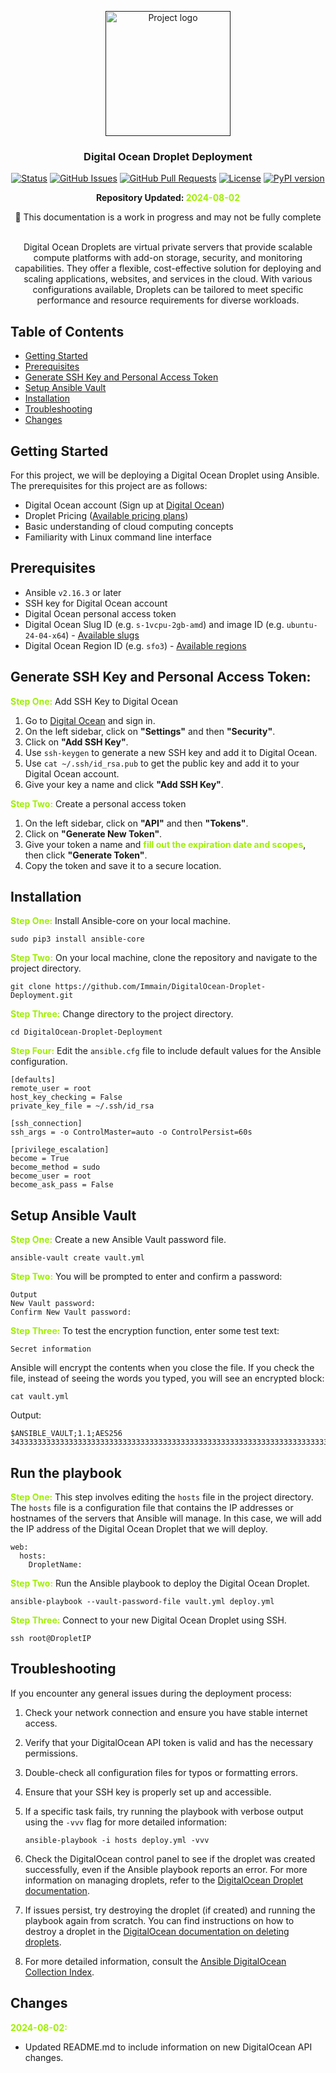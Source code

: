 <p align="center">
  <a href="" rel="noopener">
 <img width=200px height=200px src="https://seeklogo.com/images/D/digital-ocean-logo-7B970FE624-seeklogo.com.png" alt="Project logo"></a>
</p>

<h3 align="center">Digital Ocean Droplet Deployment</h3>

<div align="center">

[![Status](https://img.shields.io/badge/status-active-success.svg)]()
[![GitHub Issues](https://img.shields.io/github/issues/Immain/DigitalOcean-Droplet-Deployment.svg)](https://github.com/Immain/DigitalOcean-Droplet-Deployment/issues)
[![GitHub Pull Requests](https://img.shields.io/github/issues-pr/Immain/DigitalOcean-Droplet-Deployment.svg)](https://github.com/Immain/DigitalOcean-Droplet-Deployment/pulls)
[![License](https://img.shields.io/badge/license-MIT-blue.svg)](/LICENSE)
[![PyPI version](https://img.shields.io/pypi/v/ansible-core.svg)](https://pypi.org/project/ansible-core)

</div>

<b><p align="center">Repository Updated: <span style="color: #9FEF00;">2024-08-02</span></p></b>
<p align="center">🚧 This documentation is a work in progress and may not be fully complete</p>

<p align="center">
    <br> 
    Digital Ocean Droplets are virtual private servers that provide scalable compute platforms with add-on storage, security, and monitoring capabilities. They offer a flexible, cost-effective solution for deploying and scaling applications, websites, and services in the cloud. With various configurations available, Droplets can be tailored to meet specific performance and resource requirements for diverse workloads.
</p>

## Table of Contents

- [Getting Started](#getting-started)
- [Prerequisites](#prerequisites)
- [Generate SSH Key and Personal Access Token](#generate-ssh-key-and-personal-access-token)
- [Setup Ansible Vault](#setup-ansible-vault)
- [Installation](#installation)
- [Troubleshooting](#troubleshooting)
- [Changes](#changes)



## Getting Started

For this project, we will be deploying a Digital Ocean Droplet using Ansible. The prerequisites for this project are as follows:

- Digital Ocean account (Sign up at [Digital Ocean](https://www.digitalocean.com/))
- Droplet Pricing ([Available pricing plans](https://www.digitalocean.com/pricing/droplets))
- Basic understanding of cloud computing concepts
- Familiarity with Linux command line interface

## Prerequisites

- Ansible `v2.16.3` or later
- SSH key for Digital Ocean account
- Digital Ocean personal access token
- Digital Ocean Slug ID (e.g. `s-1vcpu-2gb-amd`) and image ID (e.g. `ubuntu-24-04-x64`) - [Available slugs](https://slugs.do-api.dev/)
- Digital Ocean Region ID (e.g. `sfo3`) - [Available regions](https://docs.digitalocean.com/platform/regional-availability/#app-platform-availability)

## Generate SSH Key and Personal Access Token:

<b><span style="color: #9FEF00;">Step One:</span></b> Add SSH Key to Digital Ocean

1. Go to [Digital Ocean](https://www.digitalocean.com/) and sign in.
2. On the left sidebar, click on **"Settings"** and then **"Security"**.
3. Click on **"Add SSH Key"**.
4. Use ```ssh-keygen``` to generate a new SSH key and add it to Digital Ocean.
5. Use ```cat ~/.ssh/id_rsa.pub``` to get the public key and add it to your Digital Ocean account.
6. Give your key a name and click **"Add SSH Key"**.

<b><span style="color: #9FEF00;">Step Two:</span></b> Create a personal access token

1. On the left sidebar, click on **"API"** and then **"Tokens"**.
2. Click on **"Generate New Token"**.
3. Give your token a name and <span style="color: #9FEF00;">**fill out the expiration date and scopes**</span>, then click **"Generate Token"**.
4. Copy the token and save it to a secure location.


##  Installation

<b><span style="color: #9FEF00;">Step One:</span></b> Install Ansible-core on your local machine.

```
sudo pip3 install ansible-core
```

<b><span style="color: #9FEF00;">Step Two:</span></b> On your local machine, clone the repository and navigate to the project directory.

```
git clone https://github.com/Immain/DigitalOcean-Droplet-Deployment.git
```

<b><span style="color: #9FEF00;">Step Three:</span></b> Change directory to the project directory.

```
cd DigitalOcean-Droplet-Deployment
```

<b><span style="color: #9FEF00;">Step Four:</span></b> Edit the ```ansible.cfg``` file to include default values for the Ansible configuration.

```
[defaults]
remote_user = root
host_key_checking = False
private_key_file = ~/.ssh/id_rsa

[ssh_connection]
ssh_args = -o ControlMaster=auto -o ControlPersist=60s

[privilege_escalation]
become = True
become_method = sudo
become_user = root
become_ask_pass = False

```

## Setup Ansible Vault

<b><span style="color: #9FEF00;">Step One:</span></b> Create a new Ansible Vault password file.

```
ansible-vault create vault.yml
```
<b><span style="color: #9FEF00;">Step Two:</span></b> You will be prompted to enter and confirm a password:

```
Output
New Vault password: 
Confirm New Vault password:
```
<b><span style="color: #9FEF00;">Step Three:</span></b> To test the encryption function, enter some test text:

```
Secret information
```

Ansible will encrypt the contents when you close the file. If you check the file, instead of seeing the words you typed, you will see an encrypted block:

```
cat vault.yml
```

Output:
```
$ANSIBLE_VAULT;1.1;AES256
343333333333333333333333333333333333333333333333333333333333333333333333333333333333333333333333333333333333333333333333333333
```

## Run the playbook

<b><span style="color: #9FEF00;">Step One:</span></b> This step involves editing the `hosts` file in the project directory. The `hosts` file is a configuration file that contains the IP addresses or hostnames of the servers that Ansible will manage. In this case, we will add the IP address of the Digital Ocean Droplet that we will deploy.

```
web:
  hosts:
    DropletName:
```

<b><span style="color: #9FEF00;">Step Two:</span></b> Run the Ansible playbook to deploy the Digital Ocean Droplet.

```
ansible-playbook --vault-password-file vault.yml deploy.yml
``` 

<b><span style="color: #9FEF00;">Step Three:</span></b> Connect to your new Digital Ocean Droplet using SSH.

```
ssh root@DropletIP
``` 

##  Troubleshooting

If you encounter any general issues during the deployment process:

  1. Check your network connection and ensure you have stable internet access.

  2. Verify that your DigitalOcean API token is valid and has the necessary permissions.

  3. Double-check all configuration files for typos or formatting errors.

  4. Ensure that your SSH key is properly set up and accessible.

  5. If a specific task fails, try running the playbook with verbose output using the `-vvv` flag for more detailed information:
     ```
     ansible-playbook -i hosts deploy.yml -vvv
     ```
  6. Check the DigitalOcean control panel to see if the droplet was created successfully, even if the Ansible playbook reports an error. For more information on managing droplets, refer to the [DigitalOcean Droplet documentation](https://docs.digitalocean.com/products/droplets/).

  7. If issues persist, try destroying the droplet (if created) and running the playbook again from scratch. You can find instructions on how to destroy a droplet in the [DigitalOcean documentation on deleting droplets](https://docs.digitalocean.com/products/droplets/how-to/destroy/).

  8. For more detailed information, consult the [Ansible DigitalOcean Collection Index](https://docs.ansible.com/ansible/latest/collections/community/digitalocean/index.html).

## Changes

<p style="color: #9FEF00;"><b>2024-08-02:</b></p>

- Updated README.md to include information on new DigitalOcean API changes.

